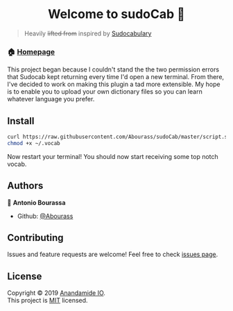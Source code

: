 <h1 align="center">Welcome to sudoCab 👋 </h1>

> Heavily ~~lifted from~~ inspired by [Sudocabulary](https://github.com/badarsh2/Sudocabulary)


### 🏠 [Homepage](https://github.com/Abourass/sudoCab)

This project began because I couldn't stand the the two permission errors that Sudocab kept returning every time I'd open a new terminal. From there, I've decided to work on making this plugin a tad more extensible. My hope is to enable you to upload your own dictionary files so you can learn whatever language you prefer.

## Install
```bash
curl https://raw.githubusercontent.com/Abourass/sudoCab/master/script.sh | bash
chmod +x ~/.vocab
```

Now restart your terminal! You should now start receiving some top notch vocab.


## Authors

👤 **Antonio Bourassa**

* Github: [@Abourass](https://github.com/Abourass)

##  Contributing

Issues and feature requests are welcome! Feel free to check [issues page](https://github.com/Abourass/sudoCab/issues).

##  License

Copyright © 2019 [Anandamide IO](https://github.com/anandamideio).<br />
This project is [MIT](https://github.com/Abourass/sudoCab/master/LICENSE) licensed.